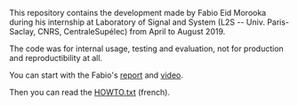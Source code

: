 This repository contains the development made by Fabio Eid Morooka
during his internship at Laboratory of Signal and System (L2S --
Univ. Paris-Saclay, CNRS, CentraleSupélec) from April to August 2019.

The code was for internal usage, testing and evaluation, not for
production and reproductibility at all.

You can start with the Fabio's
[report](2019_4EII_MOROOKA_FabioEid_Rapport.pdf) and
[video](2019-4EII-MOROOKA-FabioEid-Video.mp4).

Then you can read the [HOWTO.txt](HOWTO.txt) (french).
